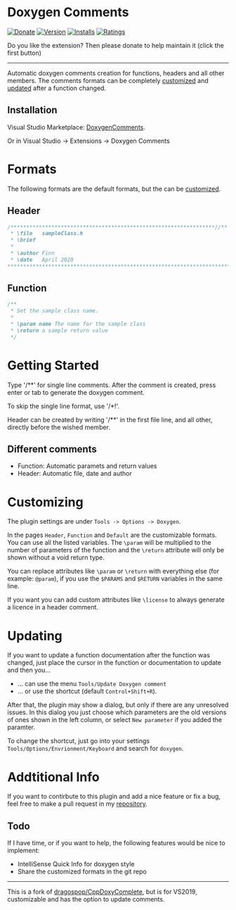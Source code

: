 ﻿# Doxygen Comments
 
[![Donate](https://img.shields.io/badge/Donate-PayPal-green.svg)](https://www.paypal.com/donate?hosted_button_id=THTHSDNTP9YF4)
[![Version](https://vsmarketplacebadge.apphb.com/version-short/FinnGegenmantel.doxygenComments.svg)](https://marketplace.visualstudio.com/items?itemName=FinnGegenmantel.doxygenComments)
[![Installs](https://vsmarketplacebadge.apphb.com/installs-short/FinnGegenmantel.doxygenComments.svg)](https://marketplace.visualstudio.com/items?itemName=aperricone.harbour)
[![Ratings](https://vsmarketplacebadge.apphb.com/rating-star/FinnGegenmantel.doxygenComments.svg)](https://marketplace.visualstudio.com/items?itemName=aperricone.harbour)

Do you like the extension? Then please donate to help maintain it (click the first button)

---
Automatic doxygen comments creation for functions, headers and all other members.
The comments formats can be completely [customized](#Customizing) 
and [updated](#Updating)  after a function changed.

## Installation
Visual Studio Marketplace: [DoxygenComments](https://marketplace.visualstudio.com/items?itemName=FinnGegenmantel.doxygenComments).

Or in Visual Studio -> Extensions -> Doxygen Comments

# Formats
The following formats are the default formats, but the can be [customized](#Customizing).
## Header
```cpp
/*****************************************************************//**
 * \file   sampleClass.h
 * \brief 
 *
 * \author Finn 
 * \date   April 2020
***********************************************************************/
```

## Function
```cpp
/**
 * Set the sample class name.
 * 
 * \param name The name for the sample class
 * \return a sample return value
 */
```

# Getting Started
Type '/**' for single line comments. After the comment is created, press enter or tab to generate the doxygen comment.

To skip the single line format, use '/*!'.

Header can be created by writing '/**' in the first file line, and all other, directly before the wished member.

## Different comments
- Function: Automatic paramets and return values
- Header: Automatic file, date and author

# Customizing
The plugin settings are under `Tools -> Options -> Doxygen`.    

In the pages `Header`, `Function` and `Default` are the customizable formats.   
You can use all the listed variables. The `\param` will be multiplied to the number of parameters of the function 
and the `\return` attribute will only be shown without a void return type.

You can replace attributes like `\param` or `\return` with everything else (for example: `@param`), 
if you use the `$PARAMS` and `$RETURN` variables in the same line.

If you want you can add custom attributes like `\license` to always generate a licence in a header comment.

# Updating
If you want to update a function documentation after the function was changed, 
just place the cursor in the function or documentation to update and then you...

- ... can use the menu `Tools/Update Doxygen comment`
- ... or use the shortcut (default `Control+Shift+R`).

After that, the plugin may show a dialog, but only if there are any unresolved issues. 
In this dialog you just choose which parameters are the old versions of ones shown in the left
column, or select `New parameter` if you added the paramter.

To change the shortcut, just go into your settings `Tools/Options/Envrionment/Keyboard`
and search for `doxygen`.

# Addtitional Info
If you want to contirbute to this plugin and add a nice feature or fix a bug, 
feel free to make a pull request in my [repository](https://github.com/fingeg/DoxygenComments).

## Todo
If I have time, or if you want to help, the following features would be nice to implement:
- IntelliSense Quick Info for doxygen style
- Share the customized formats in the git repo

---
This is a fork of [dragospop/CppDoxyComplete](https://github.com/dragospop/CppDoxyComplete), but is for VS2019,
customizable and has the option to update comments.
